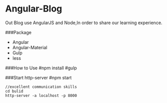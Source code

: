 # Angular-Blog

Out Blog use AngularJS and Node,In order to share our learning experience.

###Package
- Angular
- Angular-Material
- Gulp
- less

###How to Use
    #npm install 
    #gulp 

###Start http-server
	#npm start
	
    //excellent communication skills
    cd bulid
	http-server -a localhost -p 8000

